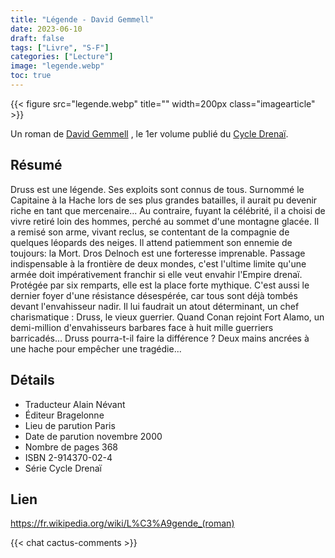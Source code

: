 ```yaml
---
title: "Légende - David Gemmell"
date: 2023-06-10
draft: false
tags: ["Livre", "S-F"]
categories: ["Lecture"]
image: "legende.webp"
toc: true
---
```

{{< figure src="legende.webp" title="" width=200px class="imagearticle" >}}


Un roman de [David Gemmell](https://fr.wikipedia.org/wiki/David_Gemmell) , le 1er volume publié du [Cycle Drenaï](https://fr.wikipedia.org/wiki/Cycle_Drena%C3%AF).


## Résumé
Druss est une légende.
Ses exploits sont connus de tous. Surnommé le Capitaine à la Hache lors de ses plus grandes batailles, il aurait pu devenir riche en tant que mercenaire... 
Au contraire, fuyant la célébrité, il a choisi de vivre retiré loin des hommes, perché au sommet d'une montagne glacée. 
Il a remisé son arme, vivant reclus, se contentant de la compagnie de quelques léopards des neiges. Il attend patiemment son ennemie de toujours: la Mort.
Dros Delnoch est une forteresse imprenable.
Passage indispensable à la frontière de deux mondes, c'est l'ultime limite qu'une armée doit impérativement franchir si elle veut envahir l'Empire drenaï.
Protégée par six remparts, elle est la place forte mythique. C'est aussi le dernier foyer d'une résistance désespérée, car tous sont déjà tombés devant l'envahisseur nadir. Il lui faudrait un atout déterminant, un chef charismatique : Druss, le vieux guerrier.
Quand Conan rejoint Fort Alamo, un demi-million d'envahisseurs barbares face à huit mille guerriers barricadés... Druss pourra-t-il faire la différence ? Deux mains ancrées à une hache pour empêcher une tragédie... 

## Détails
- Traducteur 	Alain Névant
- Éditeur 	Bragelonne
- Lieu de parution 	Paris
- Date de parution 	novembre 2000
- Nombre de pages 	368
- ISBN 	2-914370-02-4
- Série 	Cycle Drenaï

## Lien
https://fr.wikipedia.org/wiki/L%C3%A9gende_(roman)


{{< chat cactus-comments >}}

